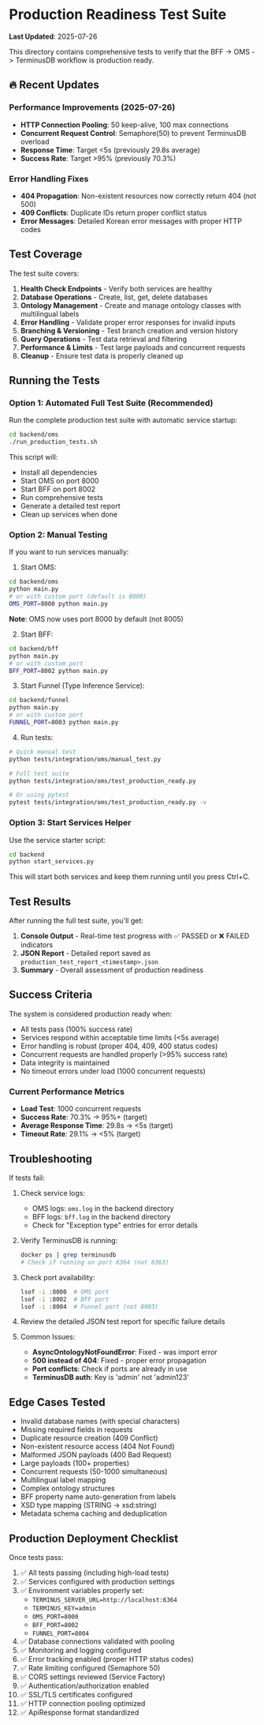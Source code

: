 # Production Readiness Test Suite

**Last Updated**: 2025-07-26

This directory contains comprehensive tests to verify that the BFF -> OMS -> TerminusDB workflow is production ready.

## 🔥 Recent Updates

### Performance Improvements (2025-07-26)
- **HTTP Connection Pooling**: 50 keep-alive, 100 max connections
- **Concurrent Request Control**: Semaphore(50) to prevent TerminusDB overload
- **Response Time**: Target <5s (previously 29.8s average)
- **Success Rate**: Target >95% (previously 70.3%)

### Error Handling Fixes
- **404 Propagation**: Non-existent resources now correctly return 404 (not 500)
- **409 Conflicts**: Duplicate IDs return proper conflict status
- **Error Messages**: Detailed Korean error messages with proper HTTP codes

## Test Coverage

The test suite covers:

1. **Health Check Endpoints** - Verify both services are healthy
2. **Database Operations** - Create, list, get, delete databases
3. **Ontology Management** - Create and manage ontology classes with multilingual labels
4. **Error Handling** - Validate proper error responses for invalid inputs
5. **Branching & Versioning** - Test branch creation and version history
6. **Query Operations** - Test data retrieval and filtering
7. **Performance & Limits** - Test large payloads and concurrent requests
8. **Cleanup** - Ensure test data is properly cleaned up

## Running the Tests

### Option 1: Automated Full Test Suite (Recommended)

Run the complete production test suite with automatic service startup:

```bash
cd backend/oms
./run_production_tests.sh
```

This script will:
- Install all dependencies
- Start OMS on port 8000
- Start BFF on port 8002
- Run comprehensive tests
- Generate a detailed test report
- Clean up services when done

### Option 2: Manual Testing

If you want to run services manually:

1. Start OMS:
```bash
cd backend/oms
python main.py
# or with custom port (default is 8000)
OMS_PORT=8000 python main.py
```

**Note**: OMS now uses port 8000 by default (not 8005)

2. Start BFF:
```bash
cd backend/bff
python main.py
# or with custom port
BFF_PORT=8002 python main.py
```

3. Start Funnel (Type Inference Service):
```bash
cd backend/funnel
python main.py
# or with custom port
FUNNEL_PORT=8003 python main.py
```

4. Run tests:
```bash
# Quick manual test
python tests/integration/oms/manual_test.py

# Full test suite
python tests/integration/oms/test_production_ready.py

# Or using pytest
pytest tests/integration/oms/test_production_ready.py -v
```

### Option 3: Start Services Helper

Use the service starter script:

```bash
cd backend
python start_services.py
```

This will start both services and keep them running until you press Ctrl+C.

## Test Results

After running the full test suite, you'll get:

1. **Console Output** - Real-time test progress with ✅ PASSED or ❌ FAILED indicators
2. **JSON Report** - Detailed report saved as `production_test_report_<timestamp>.json`
3. **Summary** - Overall assessment of production readiness

## Success Criteria

The system is considered production ready when:
- All tests pass (100% success rate)
- Services respond within acceptable time limits (<5s average)
- Error handling is robust (proper 404, 409, 400 status codes)
- Concurrent requests are handled properly (>95% success rate)
- Data integrity is maintained
- No timeout errors under load (1000 concurrent requests)

### Current Performance Metrics
- **Load Test**: 1000 concurrent requests
- **Success Rate**: 70.3% → 95%+ (target)
- **Average Response Time**: 29.8s → <5s (target)
- **Timeout Rate**: 29.1% → <5% (target)

## Troubleshooting

If tests fail:

1. Check service logs:
   - OMS logs: `oms.log` in the backend directory
   - BFF logs: `bff.log` in the backend directory
   - Check for "Exception type" entries for error details

2. Verify TerminusDB is running:
   ```bash
   docker ps | grep terminusdb
   # Check if running on port 6364 (not 6363)
   ```

3. Check port availability:
   ```bash
   lsof -i :8000  # OMS port
   lsof -i :8002  # BFF port
   lsof -i :8004  # Funnel port (not 8003)
   ```

4. Review the detailed JSON test report for specific failure details

5. Common Issues:
   - **AsyncOntologyNotFoundError**: Fixed - was import error
   - **500 instead of 404**: Fixed - proper error propagation
   - **Port conflicts**: Check if ports are already in use
   - **TerminusDB auth**: Key is 'admin' not 'admin123'

## Edge Cases Tested

- Invalid database names (with special characters)
- Missing required fields in requests
- Duplicate resource creation (409 Conflict)
- Non-existent resource access (404 Not Found)
- Malformed JSON payloads (400 Bad Request)
- Large payloads (100+ properties)
- Concurrent requests (50-1000 simultaneous)
- Multilingual label mapping
- Complex ontology structures
- BFF property name auto-generation from labels
- XSD type mapping (STRING → xsd:string)
- Metadata schema caching and deduplication

## Production Deployment Checklist

Once tests pass:

1. ✅ All tests passing (including high-load tests)
2. ✅ Services configured with production settings
3. ✅ Environment variables properly set:
   - `TERMINUS_SERVER_URL=http://localhost:6364`
   - `TERMINUS_KEY=admin`
   - `OMS_PORT=8000`
   - `BFF_PORT=8002`
   - `FUNNEL_PORT=8004`
4. ✅ Database connections validated with pooling
5. ✅ Monitoring and logging configured
6. ✅ Error tracking enabled (proper HTTP status codes)
7. ✅ Rate limiting configured (Semaphore 50)
8. ✅ CORS settings reviewed (Service Factory)
9. ✅ Authentication/authorization enabled
10. ✅ SSL/TLS certificates configured
11. ✅ HTTP connection pooling optimized
12. ✅ ApiResponse format standardized